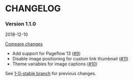 # CHANGELOG

### Version 1.1.0

2018-12-10

[Compare changes](https://github.com/codevise/pageflow-timeline-page/compare/1-0-stable...v1.1.0)

- Add support for Pageflow 13
  ([#9](https://github.com/codevise/pageflow-timeline-page/pull/9))
- Disable image positioning for custom link thumbnail
  ([#11](https://github.com/codevise/pageflow-timeline-page/pull/11))
- Theme variables for image captions
  ([#10](https://github.com/codevise/pageflow-timeline-page/pull/10))

See
[1-0-stable branch](https://github.com/codevise/pageflow-timeline-page/blob/1-0-stable/CHANGELOG.md)
for previous changes.
